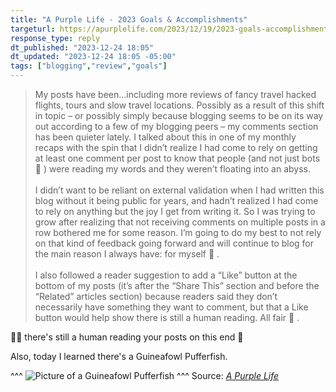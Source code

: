```yaml
---
title: "A Purple Life - 2023 Goals & Accomplishments"
targeturl: https://apurplelife.com/2023/12/19/2023-goals-accomplishments/
response_type: reply
dt_published: "2023-12-24 18:05"
dt_updated: "2023-12-24 18:05 -05:00"
tags: ["blogging","review","goals"]
---
```


> My posts have been...including more reviews of fancy travel hacked flights, tours and slow travel locations. Possibly as a result of this shift in topic – or possibly simply because blogging seems to be on its way out according to a few of my blogging peers – my comments section has been quieter lately. I talked about this in one of my monthly recaps with the spin that I didn’t realize I had come to rely on getting at least one comment per post to know that people (and not just bots 🙂 ) were reading my words and they weren’t floating into an abyss.  
> <br> 
> I didn’t want to be reliant on external validation when I had written this blog without it being public for years, and hadn’t realized I had come to rely on anything but the joy I get from writing it. So I was trying to grow after realizing that not receiving comments on multiple posts in a row bothered me for some reason. I’m going to do my best to not rely on that kind of feedback going forward and will continue to blog for the main reason I always have: for myself 🙂 .  
> <br> 
> I also followed a reader suggestion to add a “Like” button at the bottom of my posts (it’s after the “Share This” section and before the “Related” articles section) because readers said they don’t necessarily have something they want to comment, but that a Like button would help show there is still a human reading. All fair 🙂 .  


:raising_hand_man: there's still a human reading your posts on this end :slightly_smiling_face:

Also, today I learned there's a Guineafowl Pufferfish.

^^^
![Picture of a Guineafowl Pufferfish](https://apurplelife.com/wp-content/uploads/2023/12/GFPuffer-copy.png)
^^^ Source: *[A Purple Life](https://apurplelife.com/)*
